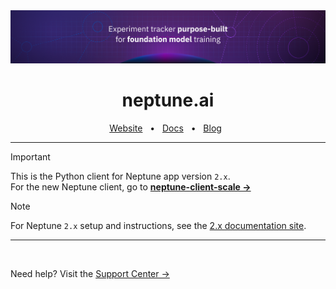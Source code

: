 <div align="center">
    <img src="https://raw.githubusercontent.com/neptune-ai/neptune-client/assets/readme/Github-cover-022025.png" width="1500" />
 <h1>neptune.ai</h1>
</div>

<div align="center">
  <a href="https://neptune.ai/">Website</a>
  <span>&nbsp;&nbsp;•&nbsp;&nbsp;</span>
  <a href="https://docs.neptune.ai/">Docs</a>
  <span>&nbsp;&nbsp;•&nbsp;&nbsp;</span>
  <a href="https://neptune.ai/blog">Blog</a>
&nbsp;
  <hr />
</div>

> [!IMPORTANT]
> This is the Python client for Neptune app version `2.x`.<br/>
> For the new Neptune client, go to **[neptune-client-scale &rarr;][client]**

> [!NOTE]
> For Neptune `2.x` setup and instructions, see the [2.x documentation site][legacy-setup].
<hr />
&nbsp;

Need help? Visit the [Support Center &rarr;][support]


[client]: https://github.com/neptune-ai/neptune-client-scale
[legacy-setup]: https://docs-legacy.neptune.ai/setup
[support]: https://support.neptune.ai/

